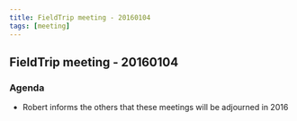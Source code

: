 ```yaml
---
title: FieldTrip meeting - 20160104
tags: [meeting]
---
```


## FieldTrip meeting - 20160104

### Agenda

- Robert informs the others that these meetings will be adjourned in 2016
